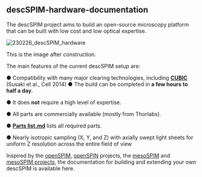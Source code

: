 ## descSPIM-hardware-documentation

The descSPIM project aims to build an open-source microscopy platform that can be built with low cost and low optical expertise.

![230226_descSPIM_hardware](https://user-images.githubusercontent.com/98086219/221413856-c2b866a3-955a-4e53-b62b-0597dc6fa1ba.jpg)

This is the image after construction. 

The main features of the current descSPIM setup are:

 ● Compatibility with many major clearing technologies, including **[CUBIC](https://www.tcichemicals.com/JP/en/search/?text=CUBIC)**  (Susaki et al., Cell
2014)
 ● The build can be completed in **a few hours to half a day**. 

 ● It does **not** require a high level of expertise. 

 ● All parts are commercially available (mostly from Thorlabs).

 ● **[Parts list.md](https://github.com/dbsb-juntendo/descSPIM/blob/main/Parts%20list.md)** lists all required parts.
 
 ● Nearly isotropic sampling (X, Y, and Z) with axially swept light sheets for uniform Z resolution across the entire field of view

Inspired by the [openSPIM](https://openspim.org/), [openSPIN](https://sites.google.com/site/openspinmicroscopy/?pli=1&authuser=1) projects, the [mesoSPIM](https://github.com/mesoSPIM) and [mesoSPIM projects](https://mesospim.org/), the documentation for building and extending your own descSPIM is available here.
